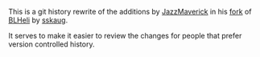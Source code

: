 This is a git history rewrite of the additions by [JazzMaverick](https://github.com/JazzMaverick) in his [fork](https://github.com/JazzMaverick/BLHeli/tree/JazzMaverick-patch-1) of [BLHeli](https://github.com/bitdump/BLHeli) by [sskaug](https://github.com/sskaug).

It serves to make it easier to review the changes for people that prefer version controlled history.